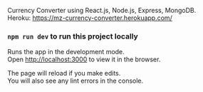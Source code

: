 Currency Converter using React.js, Node.js, Express, MongoDB.<br />
Heroku: https://mz-currency-converter.herokuapp.com/

### `npm run dev` to run this project locally

Runs the app in the development mode.<br />
Open [http://localhost:3000](http://localhost:3000) to view it in the browser.

The page will reload if you make edits.<br />
You will also see any lint errors in the console.
